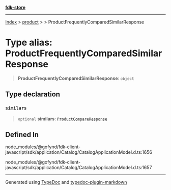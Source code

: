 [**fdk-store**](../../../README.md)
***

[Index](../../../API.md) > [product](../../README.md) > [<internal>](../README.md) > ProductFrequentlyComparedSimilarResponse

# Type alias: ProductFrequentlyComparedSimilarResponse

> **ProductFrequentlyComparedSimilarResponse**: `object`

## Type declaration

### `similars`

> `optional` **similars**: [`ProductCompareResponse`](type-alias.ProductCompareResponse.md)

## Defined In

node\_modules/@gofynd/fdk-client-javascript/sdk/application/Catalog/CatalogApplicationModel.d.ts:1656

node\_modules/@gofynd/fdk-client-javascript/sdk/application/Catalog/CatalogApplicationModel.d.ts:1657

***
Generated using [TypeDoc](https://typedoc.org/) and [typedoc-plugin-markdown](https://www.npmjs.com/package/typedoc-plugin-markdown)
